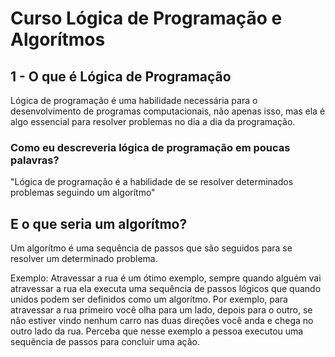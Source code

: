# Curso Lógica de Programação e Algorítmos

## 1 - O que é Lógica de Programação

Lógica de programação é uma habilidade necessária para o desenvolvimento de programas computacionais, não apenas isso, mas ela é algo essencial para resolver problemas no dia a dia da programação.

### Como eu descreveria lógica de programação em poucas palavras?

"Lógica de programação é a habilidade de se resolver determinados problemas seguindo um algorítmo"

## E o que seria um algorítmo?

Um algorítmo é uma sequência de passos que são seguidos para se resolver um determinado problema.

Exemplo: Atravessar a rua é um ótimo exemplo, sempre quando alguém vai atravessar a rua ela executa uma sequência de passos lógicos que quando unidos podem ser definidos como um algorítmo. Por exemplo, para atravessar a rua primeiro você olha para um lado, depois para o outro, se não estiver vindo nenhum carro nas duas direções você anda e chega no outro lado da rua. Perceba que nesse exemplo a pessoa executou uma sequência de passos para concluir uma ação.